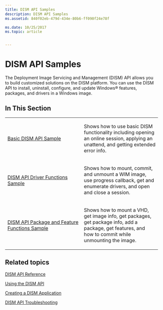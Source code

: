 ```yaml
---
title: DISM API Samples
description: DISM API Samples
ms.assetid: 840f02eb-479d-434e-80b6-ff090f24e78f

ms.date: 10/25/2017
ms.topic: article


---
```


# DISM API Samples


The Deployment Image Servicing and Management (DISM) API allows you to build customized solutions on the DISM platform. You can use the DISM API to install, uninstall, configure, and update Windows® features, packages, and drivers in a Windows image.

## <span id="In_This_Section"></span><span id="in_this_section"></span><span id="IN_THIS_SECTION"></span>In This Section


<table>
<colgroup>
<col width="50%" />
<col width="50%" />
</colgroup>
<tbody>
<tr class="odd">
<td><p><a href="basic-dism-api-sample.md" data-raw-source="[Basic DISM API Sample](basic-dism-api-sample.md)">Basic DISM API Sample</a></p></td>
<td><p>Shows how to use basic DISM functionality including opening an online session, applying an unattend, and getting extended error info.</p></td>
</tr>
<tr class="even">
<td><p><a href="dism-api-driver-functions-sample.md" data-raw-source="[DISM API Driver Functions Sample](dism-api-driver-functions-sample.md)">DISM API Driver Functions Sample</a></p></td>
<td><p>Shows how to mount, commit, and unmount a WIM image, use progress callback, get and enumerate drivers, and open and close a session.</p></td>
</tr>
<tr class="odd">
<td><p><a href="dism-api-package-and-feature-functions-sample.md" data-raw-source="[DISM API Package and Feature Functions Sample](dism-api-package-and-feature-functions-sample.md)">DISM API Package and Feature Functions Sample</a></p></td>
<td><p>Shows how to mount a VHD, get image info, get packages, get package info, add a package, get features, and how to commit while unmounting the image.</p></td>
</tr>
</tbody>
</table>

 

## <span id="related_topics"></span>Related topics


[DISM API Reference](dism-api-reference.md)

[Using the DISM API](using-the-dism-api.md)

[Creating a DISM Application](creating-a-dism-application.md)

[DISM API Troubleshooting](dism-api-troubleshooting.md)

 

 




